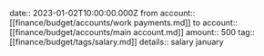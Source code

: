 date:: 2023-01-02T10:00:00.000Z
from account:: [[finance/budget/accounts/work payments.md]]
to account:: [[finance/budget/accounts/main account.md]]
amount:: 500
tag:: [[finance/budget/tags/salary.md]]
details:: salary january
